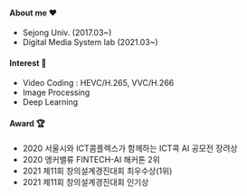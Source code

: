 #### About me ❤
- Sejong Univ. (2017.03~)
- Digital Media System lab (2021.03~)

#### Interest 🍒
- Video Coding : HEVC/H.265, VVC/H.266
- Image Processing
- Deep Learning

#### Award 🏆
- 2020 서울시와 ICT콤플렉스가 함께하는 ICT콕 AI 공모전 장려상
- 2020 앵커밸류 FINTECH-AI 해커톤 2위
- 2021 제11회 창의설계경진대회 최우수상(1위)
- 2021 제11회 창의설계경진대회 인기상

